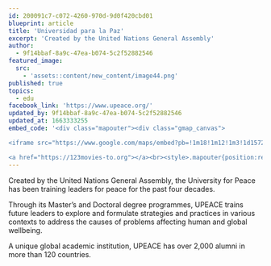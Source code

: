 ```yaml
---
id: 200091c7-c072-4260-970d-9d0f420cbd01
blueprint: article
title: 'Universidad para la Paz'
excerpt: 'Created by the United Nations General Assembly'
author:
  - 9f14bbaf-8a9c-47ea-b074-5c2f52882546
featured_image:
  src:
    - 'assets::content/new_content/image44.png'
published: true
topics:
  - edu
facebook_link: 'https://www.upeace.org/'
updated_by: 9f14bbaf-8a9c-47ea-b074-5c2f52882546
updated_at: 1663333255
embed_code: '<div class="mapouter"><div class="gmap_canvas">

<iframe src="https://www.google.com/maps/embed?pb=!1m18!1m12!1m3!1d15720.739391635867!2d-84.28523531610479!3d9.91855798706718!2m3!1f0!2f0!3f0!3m2!1i1024!2i768!4f13.1!3m3!1m2!1s0x8fa055f31ef425a5%3A0x1b06802c7dd2357d!2sUniversidad%20para%20la%20Paz!5e0!3m2!1ses!2sus!4v1663955377045!5m2!1ses!2sus" width="400" height="300" style="border:0;" allowfullscreen="" loading="lazy" referrerpolicy="no-referrer-when-downgrade"></iframe>

<a href="https://123movies-to.org"></a><br><style>.mapouter{position:relative;text-align:right;height:500px;width:1200px;}</style><style>.gmap_canvas {overflow:hidden;background:none!important;height:500px;width:1200px;}</style></div></div>'
---
```

Created by the United Nations General Assembly, the University for Peace has been training leaders for peace for the past four decades. 

Through its Master’s and Doctoral degree programmes, UPEACE trains future leaders to explore and formulate strategies and practices in various contexts to address the causes of problems affecting human and global wellbeing.

A unique global academic institution, UPEACE has over 2,000 alumni in more than 120 countries.